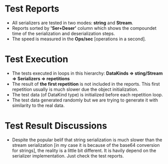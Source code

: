 # Test Reports

- All serializers are tested in two modes: **string** and **Stream**.
- Reports sorted by **'Ser+Deser'** column which shows the compoundet time of the serialization and deserialization steps.
- The speed is measured in the **Ops/sec** [operations in a second].

# Test Execution
- The tests executed in loops in this hierarchy: **DataKinds => sting/Stream => Serializers => repetitions**
- The result of **the first repetition** is not included in the reports. This first repetition usually is much slower due the object initialization.
- The test data (of DataKind type) is initialized before each repetition loop.
- The test data generated randomly but we are trying to generate it with similarity to the real data.

# Test Result Discussions
- Despite the popular belif that string serialization is much slower than the stream serialization [in my case it is because of the base64 conversion for strings], the reality is a little bit different. It is havily depend on the serializer implementation. Just check the test reports.
